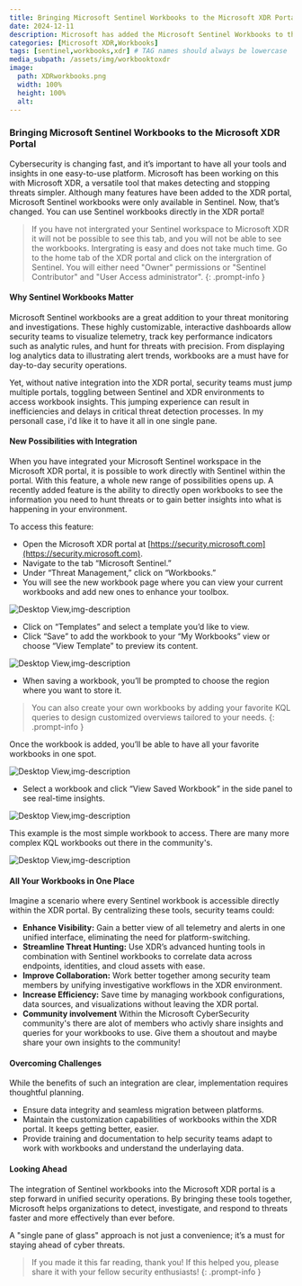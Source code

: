 ```yaml
---
title: Bringing Microsoft Sentinel Workbooks to the Microsoft XDR Portal
date: 2024-12-11
description: Microsoft has added the Microsoft Sentinel Workbooks to the XDR portal
categories: [Microsoft XDR,Workbooks]
tags: [sentinel,workbooks,xdr] # TAG names should always be lowercase
media_subpath: /assets/img/workbooktoxdr
image:
  path: XDRworkbooks.png
  width: 100%
  height: 100%
  alt:
---
```


### Bringing Microsoft Sentinel Workbooks to the Microsoft XDR Portal

Cybersecurity is changing fast, and it’s important to have all your tools and insights in one easy-to-use platform. Microsoft has been working on this with Microsoft XDR, a versatile tool that makes detecting and stopping threats simpler. Although many features have been added to the XDR portal, Microsoft Sentinel workbooks were only available in Sentinel. Now, that’s changed. You can use Sentinel workbooks directly in the XDR portal!

> If you have not intergrated your Sentinel workspace to Microsoft XDR it will not be possible to see this tab, and you will not be able to see the workbooks. Intergrating is easy and does not take much time. Go to the home tab of the XDR portal and click on the intergration of Sentinel. You will either need "Owner" permissions or "Sentinel Contributor" and "User Access administrator".
{: .prompt-info }

#### Why Sentinel Workbooks Matter
Microsoft Sentinel workbooks are a great addition to your threat monitoring and investigations. These highly customizable, interactive dashboards allow security teams to visualize telemetry, track key performance indicators such as analytic rules, and hunt for threats with precision. From displaying log analytics data to illustrating alert trends, workbooks are a must have for day-to-day security operations.

Yet, without native integration into the XDR portal, security teams must jump multiple portals, toggling between Sentinel and XDR environments to access workbook insights. This jumping experience can result in inefficiencies and delays in critical threat detection processes. In my personall case, i'd like it to have it all in one single pane. 

#### New Possibilities with Integration
When you have integrated your Microsoft Sentinel workspace in the Microsoft XDR portal, it is possible to work directly with Sentinel within the portal. With this feature, a whole new range of possibilities opens up. A recently added feature is the ability to directly open workbooks to see the information you need to hunt threats or to gain better insights into what is happening in your environment.

To access this feature:

- Open the Microsoft XDR portal at [https://security.microsoft.com](https://security.microsoft.com).
- Navigate to the tab “Microsoft Sentinel.”
- Under “Threat Management,” click on “Workbooks.”
- You will see the new workbook page where you can view your current workbooks and add new ones to enhance your toolbox.

![Desktop View,img-description](workbookpage.jpg)

- Click on “Templates” and select a template you’d like to view.
- Click “Save” to add the workbook to your “My Workbooks” view or choose “View Template” to preview its content.

![Desktop View,img-description](saveworkbook.jpg)

- When saving a workbook, you’ll be prompted to choose the region where you want to store it.

> You can also create your own workbooks by adding your favorite KQL queries to design customized overviews tailored to your needs.
{: .prompt-info }

Once the workbook is added, you’ll be able to have all your favorite workbooks in one spot. 

![Desktop View,img-description](addedtooverview.jpg)

- Select a workbook and click “View Saved Workbook” in the side panel to see real-time insights.

![Desktop View,img-description](viewsavedworkbook.jpg)

This example is the most simple workbook to access. There are many more complex KQL workbooks out there in the community's.

![Desktop View,img-description](partofworkbook.jpg)


#### All Your Workbooks in One Place
Imagine a scenario where every Sentinel workbook is accessible directly within the XDR portal. By centralizing these tools, security teams could:

- **Enhance Visibility:** Gain a better view of all telemetry and alerts in one unified interface, eliminating the need for platform-switching.
- **Streamline Threat Hunting:** Use XDR’s advanced hunting tools in combination with Sentinel workbooks to correlate data across endpoints, identities, and cloud assets with ease.
- **Improve Collaboration:** Work better together among security team members by unifying investigative workflows in the XDR environment.
- **Increase Efficiency:** Save time by managing workbook configurations, data sources, and visualizations without leaving the XDR portal.
- **Community involvement** Within the Microsoft CyberSecurity community's there are alot of members who activly share insights and queries for your workbooks to use. Give them a shoutout and maybe share your own insights to the community!

#### Overcoming Challenges
While the benefits of such an integration are clear, implementation requires thoughtful planning.

- Ensure data integrity and seamless migration between platforms.
- Maintain the customization capabilities of workbooks within the XDR portal. It keeps getting better, easier.
- Provide training and documentation to help security teams adapt to work with workbooks and understand the underlaying data.

#### Looking Ahead
The integration of Sentinel workbooks into the Microsoft XDR portal is a step forward in unified security operations. By bringing these tools together, Microsoft helps organizations to detect, investigate, and respond to threats faster and more effectively than ever before.

A "single pane of glass" approach is not just a convenience; it’s a must for staying ahead of cyber threats.

> If you made it this far reading, thank you! If this helped you, please share it with your fellow security enthusiasts!
{: .prompt-info }

